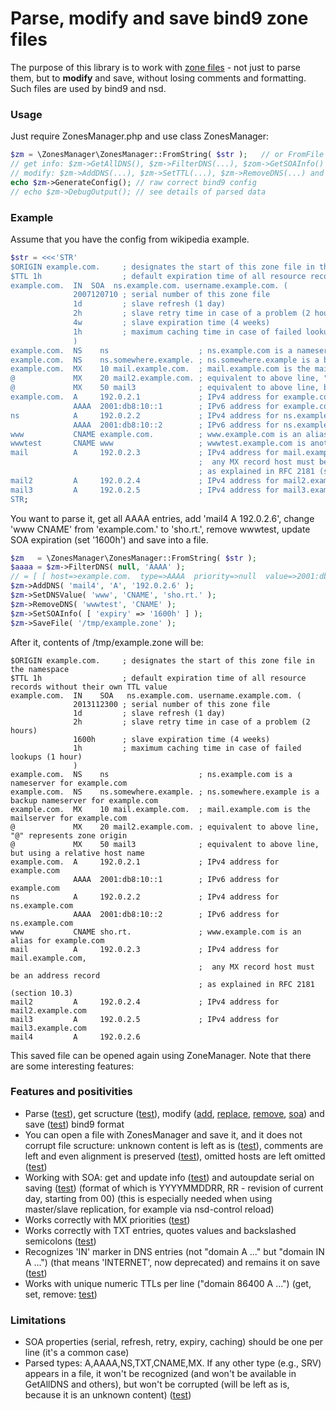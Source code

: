 Parse, modify and save bind9 zone files
=====

The purpose of this library is to work with [zone files](http://en.wikipedia.org/wiki/Zone_file) - not just to parse them, but to **modify** and save, without losing comments and formatting. Such files are used by bind9 and nsd.

### Usage

Just require ZonesManager.php and use class ZonesManager:
```php
$zm = \ZonesManager\ZonesManager::FromString( $str );   // or FromFile
// get info: $zm->GetAllDNS(), $zm->FilterDNS(...), $zom->GetSOAInfo() and others
// modify: $zm->AddDNS(...), $zm->SetTTL(...), $zm->RemoveDNS(...) and others
echo $zm->GenerateConfig(); // raw correct bind9 config
// echo $zm->DebugOutput(); // see details of parsed data
```

### Example

Assume that you have the config from wikipedia example.

```php
$str = <<<'STR'
$ORIGIN example.com.     ; designates the start of this zone file in the namespace
$TTL 1h                  ; default expiration time of all resource records without their own TTL value
example.com.  IN  SOA  ns.example.com. username.example.com. (
              2007120710 ; serial number of this zone file
              1d         ; slave refresh (1 day)
              2h         ; slave retry time in case of a problem (2 hours)
              4w         ; slave expiration time (4 weeks)
              1h         ; maximum caching time in case of failed lookups (1 hour)
              )
example.com.  NS    ns                    ; ns.example.com is a nameserver for example.com
example.com.  NS    ns.somewhere.example. ; ns.somewhere.example is a backup nameserver for example.com
example.com.  MX    10 mail.example.com.  ; mail.example.com is the mailserver for example.com
@             MX    20 mail2.example.com. ; equivalent to above line, "@" represents zone origin
@             MX    50 mail3              ; equivalent to above line, but using a relative host name
example.com.  A     192.0.2.1             ; IPv4 address for example.com
              AAAA  2001:db8:10::1        ; IPv6 address for example.com
ns            A     192.0.2.2             ; IPv4 address for ns.example.com
              AAAA  2001:db8:10::2        ; IPv6 address for ns.example.com
www           CNAME example.com.          ; www.example.com is an alias for example.com
wwwtest       CNAME www                   ; wwwtest.example.com is another alias for www.example.com
mail          A     192.0.2.3             ; IPv4 address for mail.example.com,
                                          ;  any MX record host must be an address record
                                          ; as explained in RFC 2181 (section 10.3)
mail2         A     192.0.2.4             ; IPv4 address for mail2.example.com
mail3         A     192.0.2.5             ; IPv4 address for mail3.example.com
STR;
```

You want to parse it, get all AAAA entries, add 'mail4 A 192.0.2.6', change 'www CNAME' from 'example.com.' to 'sho.rt.', remove wwwtest, update SOA expiration (set '1600h') and save into a file.

```php
$zm   = \ZonesManager\ZonesManager::FromString( $str );
$aaaa = $zm->FilterDNS( null, 'AAAA' );
// = [ [ host=>example.com.  type=>AAAA  priority=>null  value=>2001:db8:10::1 ], [ ... ] ]
$zm->AddDNS( 'mail4', 'A', '192.0.2.6' );
$zm->SetDNSValue( 'www', 'CNAME', 'sho.rt.' );
$zm->RemoveDNS( 'wwwtest', 'CNAME' );
$zm->SetSOAInfo( [ 'expiry' => '1600h' ] );
$zm->SaveFile( '/tmp/example.zone' );
```

After it, contents of /tmp/example.zone will be:

```
$ORIGIN example.com.     ; designates the start of this zone file in the namespace
$TTL 1h                  ; default expiration time of all resource records without their own TTL value
example.com.  IN    SOA   ns.example.com. username.example.com. (
              2013112300 ; serial number of this zone file
              1d         ; slave refresh (1 day)
              2h         ; slave retry time in case of a problem (2 hours)
              1600h      ; slave expiration time (4 weeks)
              1h         ; maximum caching time in case of failed lookups (1 hour)
              )
example.com.  NS    ns                    ; ns.example.com is a nameserver for example.com
example.com.  NS    ns.somewhere.example. ; ns.somewhere.example is a backup nameserver for example.com
example.com.  MX    10 mail.example.com.  ; mail.example.com is the mailserver for example.com
@             MX    20 mail2.example.com. ; equivalent to above line, "@" represents zone origin
@             MX    50 mail3              ; equivalent to above line, but using a relative host name
example.com.  A     192.0.2.1             ; IPv4 address for example.com
              AAAA  2001:db8:10::1        ; IPv6 address for example.com
ns            A     192.0.2.2             ; IPv4 address for ns.example.com
              AAAA  2001:db8:10::2        ; IPv6 address for ns.example.com
www           CNAME sho.rt.               ; www.example.com is an alias for example.com
mail          A     192.0.2.3             ; IPv4 address for mail.example.com,
                                          ;  any MX record host must be an address record
                                          ; as explained in RFC 2181 (section 10.3)
mail2         A     192.0.2.4             ; IPv4 address for mail2.example.com
mail3         A     192.0.2.5             ; IPv4 address for mail3.example.com
mail4         A     192.0.2.6
```

This saved file can be opened again using ZoneManager.
Note that there are some interesting features:

### Features and positivities

* Parse ([test](tests/parse.php)), get scructure ([test](tests/filter_dns.php)), modify ([add](tests/add_dns.php), [replace](tests/replace_dns.php), [remove](tests/remove_dns.php), [soa](tests/soa.php)) and save ([test](tests/files.php)) bind9 format
* You can open a file with ZonesManager and save it, and it does not corrupt file scructure: unknown content is left as is ([test](tests/nocorrupt.php)), comments are left and even alignment is preserved ([test](tests/comments.php)), omitted hosts are left omitted ([test](tests/omitted.php))
* Working with SOA: get and update info ([test](tests/soa.php)) and autoupdate serial on saving ([test](tests/files.php)) (format of which is YYYYMMDDRR, RR - revision of current day, starting from 00) (this is especially needed when using master/slave replication, for example via nsd-control reload)
* Works correctly with MX priorities ([test](tests/mx.php))
* Works correctly with TXT entries, quotes values and backslashed semicolons ([test](tests/txt.php))
* Recognizes 'IN' marker in DNS entries (not "domain A ..." but "domain IN A ...") (that means 'INTERNET', now deprecated) and remains it on save ([test](tests/in.php))
* Works with unique numeric TTLs per line ("domain 86400 A ...") (get, set, remove: [test](tests/ttl_perline.php))

### Limitations

* SOA properties (serial, refresh, retry, expiry, caching) should be one per line (it's a common case)
* Parsed types: A,AAAA,NS,TXT,CNAME,MX. If any other type (e.g., SRV) appears in a file, it won't be recognized (and won't be available in GetAllDNS and others), but won't be corrupted (will be left as is, because it is an unknown content) ([test](tests/nocorrupt.php))